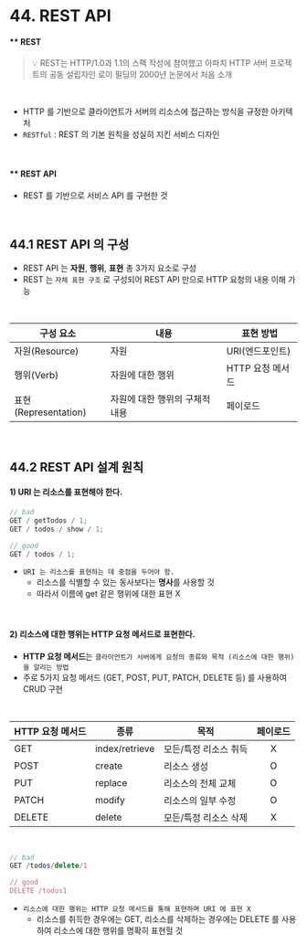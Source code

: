 # 44. REST API

#### \*\* **REST**

> 💡 REST는 HTTP/1.0과 1.1의 스펙 작성에 참여했고 아파치 HTTP 서버 프로젝트의 공동 설립자인 로이 필딩의 2000년 논문에서 처음 소개

<br>

- HTTP 를 기반으로 클라이언트가 서버의 리소스에 접근하는 방식을 규정한 아키텍처
- `RESTful` : REST 의 기본 원칙을 성실히 지킨 서비스 디자인

<br>

#### \*\* **REST API**

- REST 를 기반으로 서비스 API 를 구현한 것

<br>

## 44.1 REST API 의 구성

- REST API 는 **자원**, **행위**, **표현** 총 3가지 요소로 구성
- REST 는 `자체 표현 구조` 로 구성되어 REST API 만으로 HTTP 요청의 내용 이해 가능

<br>

| 구성 요소            | 내용                           | 표현 방법        |
| -------------------- | ------------------------------ | ---------------- |
| 자원(Resource)       | 자원                           | URI(엔드포인트)  |
| 행위(Verb)           | 자원에 대한 행위               | HTTP 요청 메서드 |
| 표현(Representation) | 자원에 대한 행위의 구체적 내용 | 페이로드         |

<br>

## 44.2 REST API 설계 원칙

#### 1) URI 는 리소스를 표현해야 한다.

```jsx
// bad
GET / getTodos / 1;
GET / todos / show / 1;

// good
GET / todos / 1;
```

- `URI 는 리소스를 표현하는 데 중점을 두어야 함.`
  - 리소스를 식별할 수 있는 동사보다는 **명사**를 사용할 것
  - 따라서 이름에 get 같은 행위에 대한 표현 X

<br>

#### 2) 리소스에 대한 행위는 HTTP 요청 메서드로 표현한다.

- **HTTP 요청 메서드**는 `클라이언트가 서버에게 요청의 종류와 목적 (리소스에 대한 행위) 을 알리는 방법`
- 주로 5가지 요청 메서드 (GET, POST, PUT, PATCH, DELETE 등) 를 사용하여 CRUD 구현

<br>

| HTTP 요청 메서드 | 종류           | 목적                  | 페이로드 |
| ---------------- | -------------- | --------------------- | :------: |
| GET              | index/retrieve | 모든/특정 리소스 취득 |    X     |
| POST             | create         | 리소스 생성           |    O     |
| PUT              | replace        | 리소스의 전체 교체    |    O     |
| PATCH            | modify         | 리소스의 일부 수정    |    O     |
| DELETE           | delete         | 모든/특정 리소스 삭제 |    X     |

<br>

```jsx
// bad
GET /todos/delete/1

// good
DELETE /todos1
```

- `리소스에 대한 행위는 HTTP 요청 메서드를 통해 표현하며 URI 에 표현 X`
  - 리소스를 취득한 경우에는 GET, 리소스를 삭제하는 경우에는 DELETE 를 사용하여 리소스에 대한 행위를 명확히 표현헐 것
    <br>
